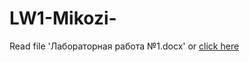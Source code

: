 # LW1-Mikozi-

Read file 'Лабораторная работа №1.docx' or [click here](https://docs.google.com/document/d/1xnla_C1DTYI8pS-iMku6aKVM1SVXiWK3/edit)
